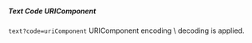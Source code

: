 ##### Text Code URIComponent

`text?code=uriComponent` URIComponent encoding \ decoding is applied.  